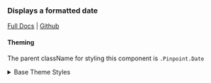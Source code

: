 ### Displays a formatted date

[Full Docs](https://react.preview.pinpoint.com/?path=/docs/components-datelabel) | [Github](https://github.com/pinpt/react/tree/master/src/components/DateLabel)

#### Theming

The parent className for styling this component is `.Pinpoint.Date`

<details>
	<summary>Base Theme Styles</summary>

```css
.entryWrapper .Date {
	@apply font-semibold flex-grow md:flex-initial flex-shrink-0 w-full md:w-auto;
}

.entryWrapper .sidebarWrapper.after .Date,
.entryWrapper .sidebarWrapper.after .Author,
.entryWrapper .sidebarWrapper.after .Tag.Bar {
	@apply hidden;
}

.Content.Card .Date {
	@apply mt-0.5 text-xs mb-2;
	color: var(--card-date-color);
}
```

</details>
